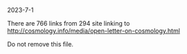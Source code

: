 2023-7-1

There are 766 links from 294 site linking to 
http://cosmology.info/media/open-letter-on-cosmology.html

Do not remove this file.